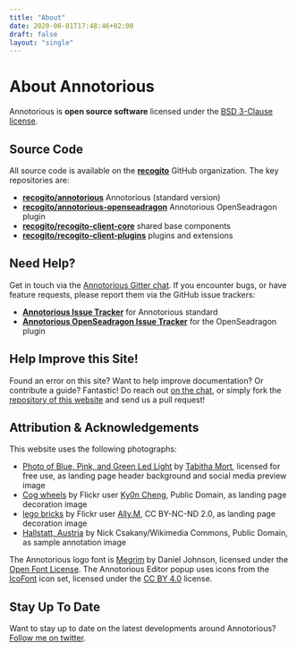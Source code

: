 ```yaml
---
title: "About"
date: 2020-06-01T17:48:46+02:00
draft: false
layout: "single"
---
```


# About Annotorious

Annotorious is __open source software__ licensed under the [BSD 3-Clause license](https://github.com/recogito/annotorious/blob/master/LICENSE).

## Source Code

All source code is available on the __[recogito](https://github.com/recogito)__ GitHub organization. The key 
repositories are:

- __[recogito/annotorious](https://github.com/recogito/annotorious)__ Annotorious (standard version)
- __[recogito/annotorious-openseadragon](https://github.com/recogito/annotorious-openseadragon)__ Annotorious OpenSeadragon plugin
- __[recogito/recogito-client-core](https://github.com/recogito/recogito-client-core)__ shared base components
- __[recogito/recogito-client-plugins](https://github.com/recogito/recogito-client-plugins)__ plugins and extensions


## Need Help?

Get in touch via the [Annotorious Gitter chat](https://gitter.im/recogito/annotorious). If you encounter bugs, or
have feature requests, please report them via the GitHub issue trackers:

- __[Annotorious Issue Tracker](https://github.com/recogito/annotorious/issues)__ for Annotorious standard
- __[Annotorious OpenSeadragon Issue Tracker](https://github.com/recogito/annotorious-openseadragon/issues)__
  for the OpenSeadragon plugin

## Help Improve this Site!

Found an error on this site? Want to help improve documentation? Or contribute a guide?
Fantastic! Do reach out [on the chat](https://gitter.im/recogito/annotorious), or simply fork
the [repository of this website](https://github.com/recogito/project-website-source) and send us a 
pull request!

## Attribution & Acknowledgements

This website uses the following photographs:

- [Photo of Blue, Pink, and Green Led Light](https://www.pexels.com/photo/photo-of-blue-pink-and-green-led-light-775907/)
  by [Tabitha Mort](https://www.pexels.com/@dellamortphotography), licensed for free use, as landing page header background
  and social media preview image
- [Cog wheels](https://www.flickr.com/photos/ky0ncheng/36286089223/) by Flickr user 
  [Ky0n Cheng](https://www.flickr.com/photos/ky0ncheng/), Public Domain, as landing page decoration image
- [lego bricks](https://www.flickr.com/photos/38953258@N08/19079091750/) by Flickr user 
  [Ally.M](https://www.flickr.com/photos/38953258@N08/), CC BY-NC-ND 2.0, as landing page decoration image
- [Hallstatt, Austria](http://commons.wikimedia.org/wiki/File:Hallstatt_300.jpg) by Nick Csakany/Wikimedia Commons,
  Public Domain, as sample annotation image 

The Annotorious logo font is [Megrim](https://fonts.google.com/specimen/Megrim) by Daniel Johnson, 
licensed under the [Open Font License](https://scripts.sil.org/cms/scripts/page.php?site_id=nrsi&id=OFL).
The Annotorious Editor popup uses icons from the [IcoFont](https://icofont.com/) icon set, licensed under 
the [CC BY 4.0](https://creativecommons.org/licenses/by/4.0/) license.

## Stay Up To Date 

Want to stay up to date on the latest developments around Annotorious?
[Follow me on twitter](https://twitter.com/aboutgeo).